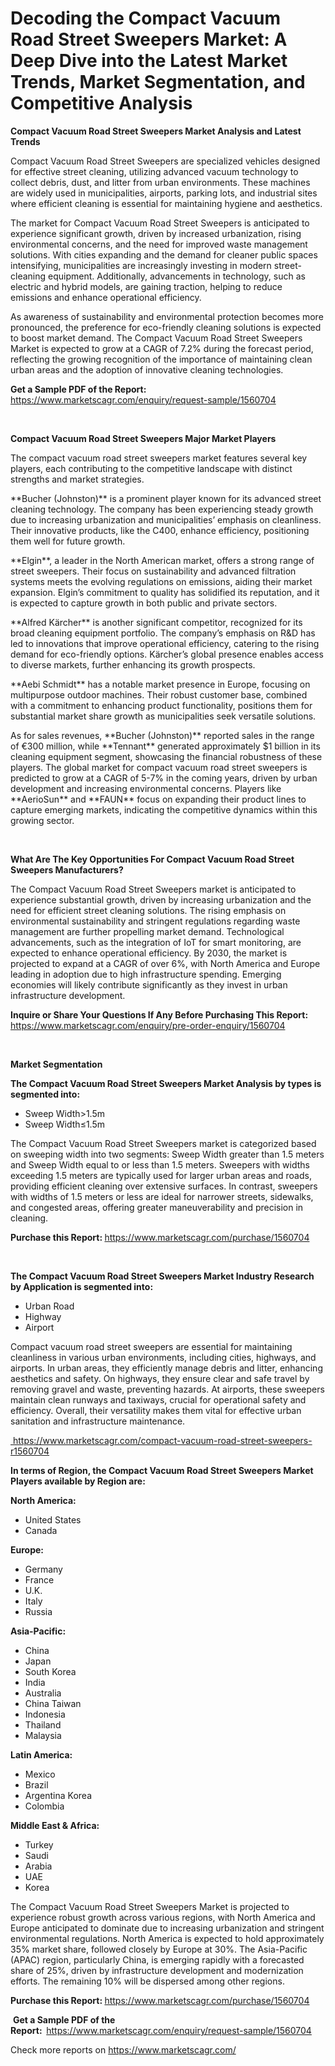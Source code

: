 <p><h1>Decoding the Compact Vacuum Road Street Sweepers Market: A Deep Dive into the Latest Market Trends, Market Segmentation, and Competitive Analysis</h1></p><p><strong>Compact Vacuum Road Street Sweepers Market Analysis and Latest Trends</strong></p>
<p><p>Compact Vacuum Road Street Sweepers are specialized vehicles designed for effective street cleaning, utilizing advanced vacuum technology to collect debris, dust, and litter from urban environments. These machines are widely used in municipalities, airports, parking lots, and industrial sites where efficient cleaning is essential for maintaining hygiene and aesthetics.</p><p>The market for Compact Vacuum Road Street Sweepers is anticipated to experience significant growth, driven by increased urbanization, rising environmental concerns, and the need for improved waste management solutions. With cities expanding and the demand for cleaner public spaces intensifying, municipalities are increasingly investing in modern street-cleaning equipment. Additionally, advancements in technology, such as electric and hybrid models, are gaining traction, helping to reduce emissions and enhance operational efficiency.</p><p>As awareness of sustainability and environmental protection becomes more pronounced, the preference for eco-friendly cleaning solutions is expected to boost market demand. The Compact Vacuum Road Street Sweepers Market is expected to grow at a CAGR of 7.2% during the forecast period, reflecting the growing recognition of the importance of maintaining clean urban areas and the adoption of innovative cleaning technologies.</p></p>
<p><strong>Get a Sample PDF of the Report:&nbsp;</strong> <a href="https://www.marketscagr.com/enquiry/request-sample/1560704?utm_campaign=3095&utm_medium=2&utm_source=Github&utm_content=ia&utm_term=11042025&utm_id=compact-vacuum-road-street-sweepers">https://www.marketscagr.com/enquiry/request-sample/1560704</a></p>
<p>&nbsp;</p>
<p><strong>Compact Vacuum Road Street Sweepers Major Market Players</strong></p>
<p><p>The compact vacuum road street sweepers market features several key players, each contributing to the competitive landscape with distinct strengths and market strategies. </p><p>**Bucher (Johnston)** is a prominent player known for its advanced street cleaning technology. The company has been experiencing steady growth due to increasing urbanization and municipalities’ emphasis on cleanliness. Their innovative products, like the C400, enhance efficiency, positioning them well for future growth.</p><p>**Elgin**, a leader in the North American market, offers a strong range of street sweepers. Their focus on sustainability and advanced filtration systems meets the evolving regulations on emissions, aiding their market expansion. Elgin’s commitment to quality has solidified its reputation, and it is expected to capture growth in both public and private sectors.</p><p>**Alfred Kärcher** is another significant competitor, recognized for its broad cleaning equipment portfolio. The company’s emphasis on R&D has led to innovations that improve operational efficiency, catering to the rising demand for eco-friendly options. Kärcher’s global presence enables access to diverse markets, further enhancing its growth prospects.</p><p>**Aebi Schmidt** has a notable market presence in Europe, focusing on multipurpose outdoor machines. Their robust customer base, combined with a commitment to enhancing product functionality, positions them for substantial market share growth as municipalities seek versatile solutions.</p><p>As for sales revenues, **Bucher (Johnston)** reported sales in the range of €300 million, while **Tennant** generated approximately $1 billion in its cleaning equipment segment, showcasing the financial robustness of these players. The global market for compact vacuum road street sweepers is predicted to grow at a CAGR of 5-7% in the coming years, driven by urban development and increasing environmental concerns. Players like **AerioSun** and **FAUN** focus on expanding their product lines to capture emerging markets, indicating the competitive dynamics within this growing sector.</p></p>
<p>&nbsp;</p>
<p><strong>What Are The Key Opportunities For Compact Vacuum Road Street Sweepers Manufacturers?</strong></p>
<p><p>The Compact Vacuum Road Street Sweepers market is anticipated to experience substantial growth, driven by increasing urbanization and the need for efficient street cleaning solutions. The rising emphasis on environmental sustainability and stringent regulations regarding waste management are further propelling market demand. Technological advancements, such as the integration of IoT for smart monitoring, are expected to enhance operational efficiency. By 2030, the market is projected to expand at a CAGR of over 6%, with North America and Europe leading in adoption due to high infrastructure spending. Emerging economies will likely contribute significantly as they invest in urban infrastructure development.</p></p>
<p><strong>Inquire or Share Your Questions If Any Before Purchasing This Report:</strong> <a href="https://www.marketscagr.com/enquiry/pre-order-enquiry/1560704?utm_campaign=3095&utm_medium=2&utm_source=Github&utm_content=ia&utm_term=11042025&utm_id=compact-vacuum-road-street-sweepers">https://www.marketscagr.com/enquiry/pre-order-enquiry/1560704</a></p>
<p>&nbsp;</p>
<p><strong>Market Segmentation</strong></p>
<p><strong>The Compact Vacuum Road Street Sweepers Market Analysis by types is segmented into:</strong></p>
<p><ul><li>Sweep Width>1.5m</li><li>Sweep Width≤1.5m</li></ul></p>
<p><p>The Compact Vacuum Road Street Sweepers market is categorized based on sweeping width into two segments: Sweep Width greater than 1.5 meters and Sweep Width equal to or less than 1.5 meters. Sweepers with widths exceeding 1.5 meters are typically used for larger urban areas and roads, providing efficient cleaning over extensive surfaces. In contrast, sweepers with widths of 1.5 meters or less are ideal for narrower streets, sidewalks, and congested areas, offering greater maneuverability and precision in cleaning.</p></p>
<p><strong>Purchase this Report:&nbsp;</strong><a href="https://www.marketscagr.com/purchase/1560704?utm_campaign=3095&utm_medium=2&utm_source=Github&utm_content=ia&utm_term=11042025&utm_id=compact-vacuum-road-street-sweepers">https://www.marketscagr.com/purchase/1560704</a></p>
<p>&nbsp;</p>
<p><strong>The Compact Vacuum Road Street Sweepers Market Industry Research by Application is segmented into:</strong></p>
<p><ul><li>Urban Road</li><li>Highway</li><li>Airport</li></ul></p>
<p><p>Compact vacuum road street sweepers are essential for maintaining cleanliness in various urban environments, including cities, highways, and airports. In urban areas, they efficiently manage debris and litter, enhancing aesthetics and safety. On highways, they ensure clear and safe travel by removing gravel and waste, preventing hazards. At airports, these sweepers maintain clean runways and taxiways, crucial for operational safety and efficiency. Overall, their versatility makes them vital for effective urban sanitation and infrastructure maintenance.</p></p>
<p><a href="https://www.marketscagr.com/compact-vacuum-road-street-sweepers-r1560704?utm_campaign=3095&utm_medium=2&utm_source=Github&utm_content=ia&utm_term=11042025&utm_id=compact-vacuum-road-street-sweepers">&nbsp;https://www.marketscagr.com/compact-vacuum-road-street-sweepers-r1560704</a></p>
<p><strong>In terms of Region, the Compact Vacuum Road Street Sweepers Market Players available by Region are:</strong></p>
<p>
    <p> <strong> North America: </strong>
        <ul>
            <li>United States</li>
            <li>Canada</li>
        </ul>
        </p> 
    <p> <strong> Europe: </strong>
        <ul>
            <li>Germany</li>
            <li>France</li>
            <li>U.K.</li>
            <li>Italy</li>
            <li>Russia</li>
        </ul>
        </p> 
    <p> <strong> Asia-Pacific: </strong>
        <ul>
            <li>China</li>
            <li>Japan</li>
            <li>South Korea</li>
            <li>India</li>
            <li>Australia</li>
            <li>China Taiwan</li>
            <li>Indonesia</li>
            <li>Thailand</li>
            <li>Malaysia</li>
        </ul>
        </p> 
    <p> <strong> Latin America: </strong>
        <ul>
            <li>Mexico</li>
            <li>Brazil</li>
            <li>Argentina Korea</li>
            <li>Colombia</li>
        </ul>
        </p> 
    <p> <strong> Middle East & Africa: </strong>
        <ul>
            <li>Turkey</li>
            <li>Saudi</li>
            <li>Arabia</li>
            <li>UAE</li>
            <li>Korea</li>
        </ul>
    </p>
    </p>
<p><p>The Compact Vacuum Road Street Sweepers Market is projected to experience robust growth across various regions, with North America and Europe anticipated to dominate due to increasing urbanization and stringent environmental regulations. North America is expected to hold approximately 35% market share, followed closely by Europe at 30%. The Asia-Pacific (APAC) region, particularly China, is emerging rapidly with a forecasted share of 25%, driven by infrastructure development and modernization efforts. The remaining 10% will be dispersed among other regions.</p></p>
<p><strong>Purchase this Report: </strong><a href="https://www.marketscagr.com/purchase/1560704?utm_campaign=3095&utm_medium=2&utm_source=Github&utm_content=ia&utm_term=11042025&utm_id=compact-vacuum-road-street-sweepers">https://www.marketscagr.com/purchase/1560704</a></p>
<p>&nbsp;<strong>Get a Sample PDF of the Report:&nbsp;&nbsp;</strong><a href="https://www.marketscagr.com/enquiry/request-sample/1560704?utm_campaign=3095&utm_medium=2&utm_source=Github&utm_content=ia&utm_term=11042025&utm_id=compact-vacuum-road-street-sweepers">https://www.marketscagr.com/enquiry/request-sample/1560704</a></p>
<p><strong></strong></p>
<p>Check more reports on <a href="https://www.marketscagr.com/?utm_campaign=3095&utm_medium=2&utm_source=Github&utm_content=ia&utm_term=11042025&utm_id=compact-vacuum-road-street-sweepers">https://www.marketscagr.com/</a></p>